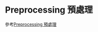 # Preprocessing 預處理

參考[Preprocessing 預處理](https://hackmd.io/@MVMC-lab/BJnlxNwVr/%2F6vzq8K9LTcyrs3mZ3umNtQ)
